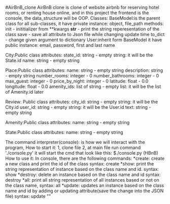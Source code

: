 #AirBnB_clone
AirBnB clone is clone of website airbnb for reserving hotel rooms, or renting house online, and in this project the frontend is the console, the data_structure will be OOP.
Classes:
BaseModel:is the parent class for all sub-classes, 
	it have private instance: object, file_path
	methods: 
	init - inititializer from **kwargs
	__str__ - print the string reperesentation of the class
	save - save all attribute to Json file while changing update time
	to_dict - change given argument to dictionary
User:inherit form BaseModel
      it have public instance: email, password, first and last name

City:Public class attributes:
	state_id: string - empty string: it will be the State.id
	name: string - empty string

Place:Public class attributes:
	name: string - empty string
	description: string - empty string
        number_rooms: integer - 0
        number_bathrooms: integer - 0
        max_guest: integer - 0
        price_by_night: integer - 0
        latitude: float - 0.0
        longitude: float - 0.0
	amenity_ids: list of string - empty list: it will be the list of Amenity.id             later

Review: Public class attributes:
	city_id: string - empty string: it will be the City.id
	user_id: string - empty string: it will be the User.id
	text: string - empty string
	
Amenity:Public class attributes:
	name: string - empty string

State:Public class attributes:
	name: string - empty string
   
The command interpreter(console): is how we will interact with the program, 
How to start it:
	1, clone file
	2, at main file run command './console.py' it will start the cmd
	   that look like this: $./console.py
				(HBnB)
How to use it:
In console, there are the following commands: 
	*create: create a new class and print the id of the class
		syntax: create <class name> <class id>
	*show: print the string representation of instance 
	based on the class name and id.
		syntax: show <class name> <class id>
	*destroy: delete an instance based on the class name and id
		syntax: destroy <class name> <class id>
	*all: print all string representation of all instances based or not on 
	the class name, 
		syntax: all <class name>
	*update: updates an instance based on the class name and id by adding 
	or updating attribute(save the change into the JSON file)
	     syntax: update <class name> <id> <attribute name> "<attribute value>"
